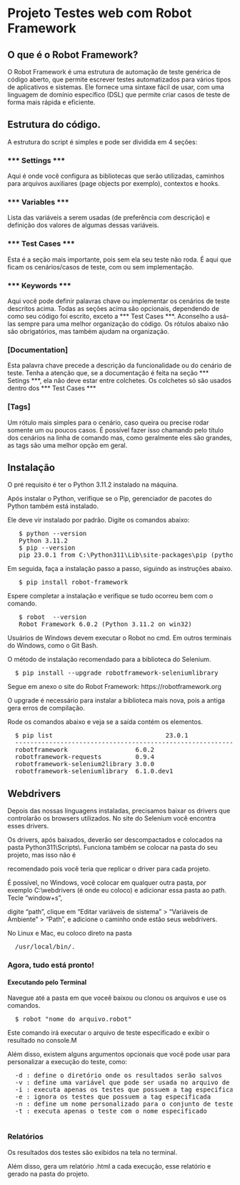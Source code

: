 # Projeto Testes web com Robot Framework

## O que é o Robot Framework?

O Robot Framework é uma estrutura de automação de teste genérica de código aberto, que permite escrever testes automatizados 
para vários tipos de aplicativos e sistemas. Ele fornece uma sintaxe fácil de usar, com uma linguagem de domínio específico (DSL) 
que permite criar casos de teste de forma mais rápida e eficiente.

## Estrutura do código.

A estrutura do script é simples e pode ser dividida em 4 seções:

### *** Settings ***
Aqui é onde você configura as bibliotecas que serão utilizadas, caminhos para arquivos auxiliares (page objects por exemplo), contextos e hooks.

### *** Variables ***
Lista das variáveis a serem usadas (de preferência com descrição) e definição dos valores de algumas dessas variáveis.

### *** Test Cases ***
Esta é a seção mais importante, pois sem ela seu teste não roda. É aqui que ficam os cenários/casos de teste, com ou sem implementação.

### *** Keywords ***
Aqui você pode definir palavras chave ou implementar os cenários de teste descritos acima.
Todas as seções acima são opcionais, dependendo de como seu código foi escrito, exceto a *** Test Cases ***. Aconselho a usá-las sempre 
para uma melhor organização do código.
Os rótulos abaixo não são obrigatórios, mas também ajudam na organização.

### [Documentation]
Esta palavra chave precede a descrição da funcionalidade ou do cenário de teste. Tenha a atenção que, se a documentação é feita na seção *** Setings ***, 
ela não deve estar entre colchetes. Os colchetes só são usados dentro dos *** Test Cases ***

### [Tags]
Um rótulo mais simples para o cenário, caso queira ou precise rodar somente um ou poucos casos. É possível fazer isso chamando pelo título dos cenários na linha
de comando mas, como geralmente eles são grandes, as tags são uma melhor opção em geral.

## Instalação

<p>O pré requisito é ter o Python 3.11.2 instalado na máquina. </p>
<p>Após instalar o Python, verifique se o Pip, gerenciador de pacotes do Python também está instalado.</p> 
<p>Ele deve vir instalado por padrão. Digite os comandos abaixo:</p>
<pre>
   $ python --version
   Python 3.11.2 
   $ pip --version
   pip 23.0.1 from C:\Python311\Lib\site-packages\pip (python 3.11)
</pre>  
<p>Em seguida, faça a instalação passo a passo, siguindo as instruções abaixo.</p>
<pre>
   $ pip install robot-framework
</pre>  
<p>Espere completar a instalação e verifique se tudo ocorreu bem com o comando.</p>
<pre>
   $ robot  --version   
   Robot Framework 6.0.2 (Python 3.11.2 on win32)
</pre>
<p>Usuários de Windows devem executar o Robot no cmd. Em outros terminais do Windows, como o Git Bash.</p>
<p>O método de instalação recomendado para a biblioteca do Selenium.</p>
<pre>
  $ pip install --upgrade robotframework-seleniumlibrary
</pre> 

<p>Segue em anexo o site do Robot Framework: https://robotframework.org</p>
    
<p>O upgrade é necessário para instalar a biblioteca mais nova, pois a antiga gera erros de compilação.</p>
<p>Rode os comandos abaixo e veja se a saída contém os elementos.</p>
<pre>
  $ pip list                              23.0.1
  -----------------------------------------------------------
  robotframework                  6.0.2
  robotframework-requests         0.9.4
  robotframework-selenium2library 3.0.0
  robotframework-seleniumlibrary  6.1.0.dev1
</pre>
<h2>Webdrivers</h2>
<p>Depois das nossas linguagens instaladas, precisamos baixar os drivers que controlarão os browsers utilizados. No site do Selenium você encontra esses drivers.</p> 
<p>Os drivers, após baixados, deverão ser descompactados e colocados na pasta Python311\Scripts\. Funciona também se colocar na pasta do seu projeto, mas isso não é </p>
<p>recomendado pois você teria que replicar o driver para cada projeto.</p>
<p>É possível, no Windows, você colocar em qualquer outra pasta, por exemplo C:\webdrivers (é onde eu coloco) e adicionar essa pasta ao path. Tecle “window+s”,</p>
<p>digite “path”, clique em “Editar variáveis de sistema” > “Variáveis de Ambiente” > “Path”, e adicione o caminho onde estão seus webdrivers.</p>
<p>No Linux e Mac, eu coloco direto na pasta</p> 
<pre>
  /usr/local/bin/.
</pre>
<h3>Agora, tudo está pronto!</h3>
<h4>Executando pelo Terminal</h4>
<p>Navegue até a pasta em que voceê baixou ou clonou os arquivos e use os comandos.</p>
<pre>
  $ robot "nome_do_arquivo.robot"
</pre>
<p>Este comando irá executar o arquivo de teste especificado e exibir o resultado no console.M</p>
<p>Além disso, existem alguns argumentos opcionais que você pode usar para personalizar a execução do teste, como:</p>
<pre>
  -d <diretório>: define o diretório onde os resultados serão salvos
  -v <variável>: define uma variável que pode ser usada no arquivo de teste
  -i <tag>: executa apenas os testes que possuem a tag especificada
  -e <tag>: ignora os testes que possuem a tag especificada
  -n <nome>: define um nome personalizado para o conjunto de testes
  -t <nome_do_teste>: executa apenas o teste com o nome especificado
 </pre>
<h3>Relatórios</h3>
<p>Os resultados dos testes são exibidos na tela no terminal.</p>
<p>Além disso, gera um relatório .html a cada execução, esse relatório e gerado na pasta do projeto.</p>

